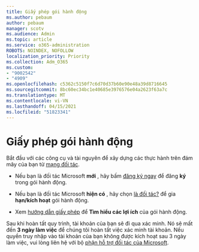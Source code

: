 ```yaml
---
title: Giấy phép gói hành động
ms.author: pebaum
author: pebaum
manager: scotv
ms.audience: Admin
ms.topic: article
ms.service: o365-administration
ROBOTS: NOINDEX, NOFOLLOW
localization_priority: Priority
ms.collection: Adm_O365
ms.custom:
- "9002542"
- "4909"
ms.openlocfilehash: c5362c5150f7c6d70d37b60e90e48a39d8716645
ms.sourcegitcommit: 8bc60ec34bc1e40685e3976576e04a2623f63a7c
ms.translationtype: MT
ms.contentlocale: vi-VN
ms.lasthandoff: 04/15/2021
ms.locfileid: "51823341"
---
```

# <a name="action-pack-licenses"></a>Giấy phép gói hành động

Bắt đầu với các công cụ và tài nguyên để xây dựng các thực hành trên đám mây của bạn từ [mạng đối tác](https://aka.ms/MPNActionPack).

- Nếu bạn là đối tác Microsoft **mới** , hãy bấm [đăng ký ngay](https://aka.ms/MPNActionPackNew) để đăng **ký** trong gói hành động.

- Nếu bạn là đối tác Microsoft **hiện có** , hãy chọn [là đối tác?](https://aka.ms/MPNActionPackExisting) để gia **hạn/kích hoạt** gói hành động. 

- Xem [hướng dẫn giấy phép](https://aka.ms/MPNActionPackGuide) để **Tìm hiểu các lợi ích** của gói hành động. 

Sau khi hoàn tất quy trình, tài khoản của bạn sẽ đi qua xác minh. Nó sẽ mất đến **3 ngày làm việc** để chúng tôi hoàn tất việc xác minh tài khoản. Nếu quyền truy nhập vào tài khoản của bạn không được kích hoạt sau 3 ngày làm việc, vui lòng liên hệ với bộ [phận hỗ trợ đối tác của Microsoft](https://aka.ms/MPNActionPackSupport). 
